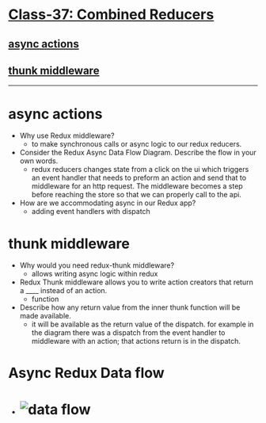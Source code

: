 # [Class-37: Combined Reducers ](/README.md)

## [async actions](https://redux.js.org/tutorials/fundamentals/part-6-async-logic)

## [thunk middleware](https://github.com/reduxjs/redux-thunk)

<hr>

# async actions
- Why use Redux middleware?
  - to make synchronous calls or async logic to our redux reducers. 
- Consider the Redux Async Data Flow Diagram. Describe the flow in your own words.
  - redux reducers changes state from a click on the ui which triggers an event handler that needs to preform an action and send that to middleware for an http request. The middleware becomes a step before reaching the store so that we can properly call to the api. 
- How are we accommodating async in our Redux app?
  - adding event handlers with dispatch

# thunk middleware
- Why would you need redux-thunk middleware?
  - allows writing async logic within redux 
- Redux Thunk middleware allows you to write action creators that return a ____ instead of an action.
  - function
- Describe how any return value from the inner thunk function will be made available.
  - it will be available as the return value of the dispatch. for example in the diagram there was a dispatch from the event handler to middleware with an action; that actions return is in the dispatch. 



# Async Redux Data flow
  - # ![data flow](https://d33wubrfki0l68.cloudfront.net/08d01ed85246d3ece01963408572f3f6dfb49d41/4bc12/assets/images/reduxasyncdataflowdiagram-d97ff38a0f4da0f327163170ccc13e80.gif)

